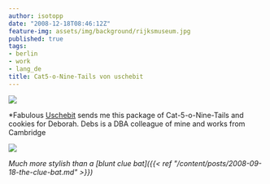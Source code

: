```yaml
---
author: isotopp
date: "2008-12-18T08:46:12Z"
feature-img: assets/img/background/rijksmuseum.jpg
published: true
tags:
- berlin
- work
- lang_de
title: Cat5-o-Nine-Tails von uschebit
---
```


![](/uploads/cat5onine1.jpg)

*Fabulous [Uschebit](https://twitter.com/uschebit) sends me this package of Cat-5-o-Nine-Tails and cookies for Deborah. Debs is a DBA colleague of mine and works from Cambridge

![](/uploads/cat5onine2.jpg)

*Much more stylish than a [blunt clue bat]({{< ref "/content/posts/2008-09-18-the-clue-bat.md" >}})*
